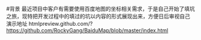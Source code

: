 #背景
最近项目中客户有需要使用百度地图的坐标相关需求，于是自己开始了填坑之旅，现特把开发过程中的填过的坑以内容的形式展现出来，方便日后审视自己
演示地址  htmlpreview.github.com/?https://github.com/RockyGang/BaiduMap/blob/master/index.html